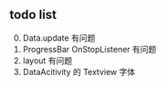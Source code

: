 todo list
---
0. Data.update 有问题
0. ProgressBar OnStopListener 有问题
0. layout 有问题  
0. DataAcitivity 的 Textview 字体
 